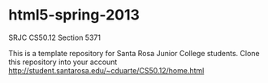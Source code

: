 html5-spring-2013
=================

SRJC CS50.12 Section 5371

This is a template repository for Santa Rosa Junior College students.    Clone this repository into your account 
http://student.santarosa.edu/~cduarte/CS50.12/home.html 
